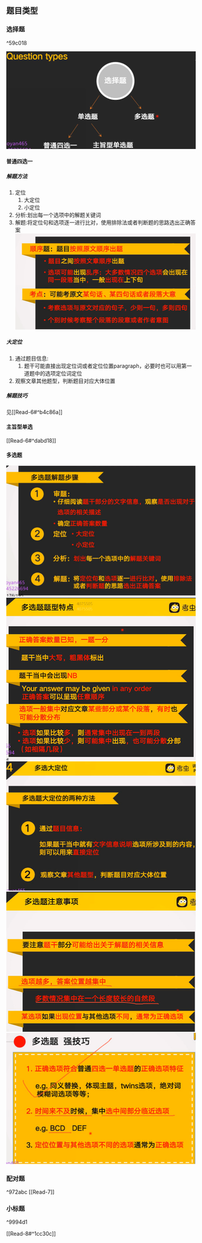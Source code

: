 ##  题目类型
### 选择题

^59c018

![image.png](https://raw.githubusercontent.com/formoree/PicGO-Picture/master/202402272049509.png)
#### 普通四选一
##### 解题方法
1. 定位
	1. 大定位
	2. 小定位
2. 分析:划出每一个选项中的解题关键词
3. 解题:将定位句和选项逐一进行比对，使用排除法或者判断题的思路选出正确答案
![image.png](https://raw.githubusercontent.com/formoree/PicGO-Picture/master/202402272058345.png)
##### 大定位
1. 通过题目信息:
	1. 题干可能直接出现定位词或者定位位置paragraph，必要时也可以用第一道题中的选项定位词定位
2. 观察文章其他题型，判断题目对应大体位置
##### 解题技巧
见[[Read-6#^b4c86a]]

#### 主旨型单选
[[Read-6#^dabd18]]

#### 多选题
![image.png](https://raw.githubusercontent.com/formoree/PicGO-Picture/master/202402272101709.png)
![image.png](https://raw.githubusercontent.com/formoree/PicGO-Picture/master/202402272101609.png)
![image.png](https://raw.githubusercontent.com/formoree/PicGO-Picture/master/202402272101416.png)
![image.png](https://raw.githubusercontent.com/formoree/PicGO-Picture/master/202402272102127.png)
![image.png](https://raw.githubusercontent.com/formoree/PicGO-Picture/master/202402272102212.png)

### 配对题

^972abc
[[Read-7]]
### 小标题

^9994d1

[[Read-8#^1cc30c]]